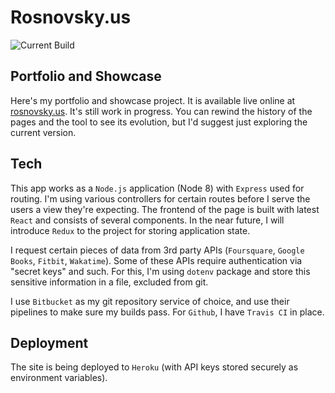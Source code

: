 # Rosnovsky.us

![Current Build](https://travis-ci.org/rosnovsky/portfolio.svg?branch=master)


## Portfolio and Showcase

Here's my portfolio and showcase project. It is available live online at [rosnovsky.us](https://rosnovsky.us). It's still work in progress. You can rewind the history of the pages and the tool to see its evolution, but I'd suggest just exploring the current version. 

## Tech

This app works as a `Node.js` application (Node 8) with `Express` used for routing. I'm using various controllers for certain routes before I serve the users a view they're expecting. The frontend of the page is built with latest `React` and consists of several components. In the near future, I will introduce `Redux` to the project for storing application state. 

I request certain pieces of data from 3rd party APIs (`Foursquare`, `Google Books`, `Fitbit`, `Wakatime`). Some of these APIs require authentication via "secret keys" and such. For this, I'm using `dotenv` package and store this sensitive information in a file, excluded from git. 

I use `Bitbucket` as my git repository service of choice, and use their pipelines to make sure my builds pass. For `Github`, I have `Travis CI` in place. 

## Deployment

The site is being deployed to `Heroku` (with API keys stored securely as environment variables).

